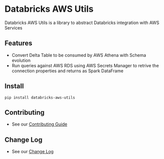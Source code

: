 # Databricks AWS Utils

Databricks AWS Utils is a library to abstract Databricks integration with AWS Services

## Features

- Convert Delta Table to be consumed by AWS Athena with Schema evolution
- Run queries against AWS RDS using AWS Secrets Manager to retrive the connection properties and returns as Spark DataFrame

## Install

`pip install databricks-aws-utils`

## Contributing

- See our [Contributing Guide](CONTRIBUTING.md)

## Change Log

- See our [Change Log](CHANGELOG.md)
